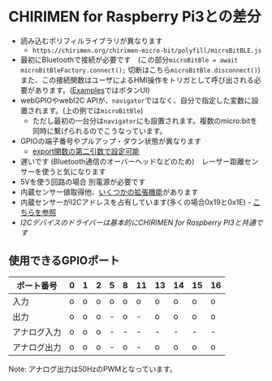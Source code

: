 # CHIRIMEN for Raspberry Pi3との差分
- 読み込むポリフィルライブラリが異なります
   - ```https://chirimen.org/chirimen-micro-bit/polyfill/microBitBLE.js```
- 最初にBluetoothで接続が必要です　(この部分```microBitBle = await microBitBleFactory.connect();```  切断はこちら```microBitBle.disconnect()```) また、この接続関数はユーザによるHMI操作をトリガとして呼び出される必要があります。([Examples](../examples/)ではボタンUI)
- webGPIOやwebI2C APIが、```navigator```ではなく、自分で指定した変数に設置されます。(上の例では```microBitBle```)
   - ただし最初の一台分は```navigator```にも設置されます。複数のmicro:bitを同時に繋げられるのでこうなっています。
- GPIOの端子番号やプルアップ・ダウン状態が異なります
  - [export関数の第二引数で設定可能](extendedFunctions.md#gpioの拡張機能)
- 遅いです (Bluetooth通信のオーバーヘッドなどのため)　レーザー距離センサーを使うと気になります
- 5Vを使う回路の場合 別電源が必要です
- 内蔵センサー値取得他、[いくつかの拡張機能](extendedFunctions.md)があります
- 内蔵センサーがI2Cアドレスを占有しています(多くの場合0x19と0x1E) - [こちらを参照](https://tech.microbit.org/hardware/i2c/)
- *I2Cデバイスのドライバーは基本的にCHIRIMEN for Raspberry PI3と共通です*

## 使用できるGPIOポート

| ポート番号 | 0 | 1 | 2 | 5 | 8 | 11 | 13 | 14 | 15 | 16 |
| ---- | ---- | ---- | ---- | ---- | ---- | ---- | ---- | ---- | ---- | ---- |
| 入力        | o | o | o | o | o | o | o | o | o | o |
| 出力        | o | o | o | - | o | - | o | o | o | o |
| アナログ入力 | o | o | o | - | - | - | - | - | - | - |
| アナログ出力 | o | o | o | - | o | - | o | o | o | o |

Note: アナログ出力は50HzのPWMとなっています。

